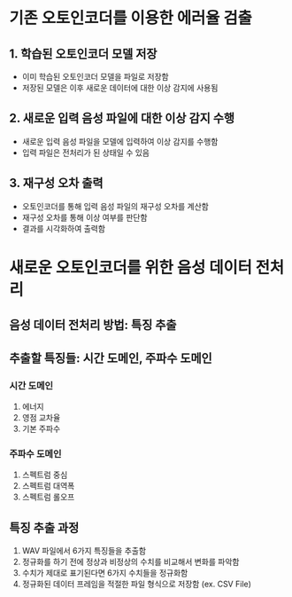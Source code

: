 # 기존 오토인코더를 이용한 에러율 검출

## 1. 학습된 오토인코더 모델 저장

- 이미 학습된 오토인코더 모델을 파일로 저장함
- 저장된 모델은 이후 새로운 데이터에 대한 이상 감지에 사용됨

## 2. 새로운 입력 음성 파일에 대한 이상 감지 수행

- 새로운 입력 음성 파일을 모델에 입력하여 이상 감지를 수행함
- 입력 파일은 전처리가 된 상태일 수 있음

## 3. 재구성 오차 출력

- 오토인코더를 통해 입력 음성 파일의 재구성 오차를 계산함
- 재구성 오차를 통해 이상 여부를 판단함
- 결과를 시각화하여 출력함

# 새로운 오토인코더를 위한 음성 데이터 전처리

## 음성 데이터 전처리 방법: 특징 추출

## 추출할 특징들: 시간 도메인, 주파수 도메인

### 시간 도메인

1. 에너지
2. 영점 교차율
3. 기본 주파수

### 주파수 도메인

1. 스펙트럼 중심
2. 스펙트럼 대역폭
3. 스펙트럼 롤오프

## 특징 추출 과정

1. WAV 파일에서 6가지 특징들을 추출함
2. 정규화를 하기 전에 정상과 비정상의 수치를 비교해서 변화를 파악함
3. 수치가 제대로 표기된다면 6가지 수치들을 정규화함
4. 정규화된 데이터 프레임을 적절한 파일 형식으로 저장함 (ex. CSV File)
